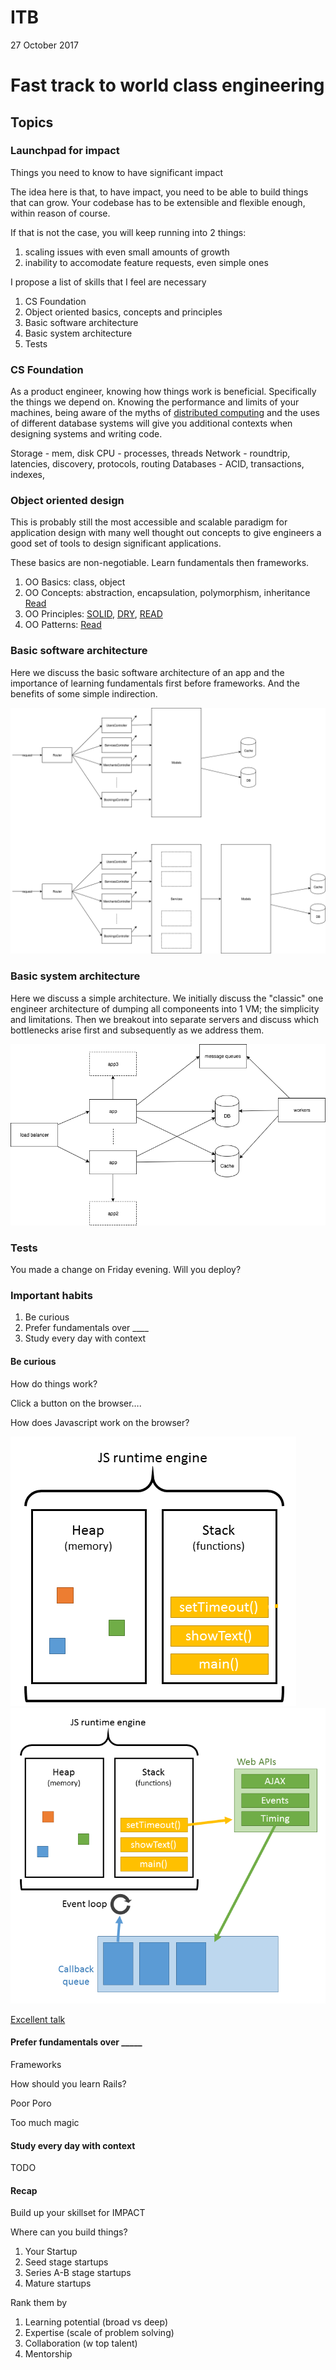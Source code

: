    
# ITB
27 October 2017
# Fast track to world class engineering

## Topics
### Launchpad for impact
Things you need to know to have significant impact

The idea here is that, to have impact, you need to be able to build things that can grow. Your codebase has to be extensible and flexible enough, within reason of course.

If that is not the case, you will keep running into 2 things:

1) scaling issues with even small amounts of growth
2) inability to accomodate feature requests, even simple ones

I propose a list of skills that I feel are necessary

1) CS Foundation
2) Object oriented basics, concepts and principles
3) Basic software architecture
4) Basic system architecture
5) Tests

### CS Foundation

As a product engineer, knowing how things work is beneficial. Specifically the things we depend on. Knowing the performance and limits of your machines, being aware of the myths of [distributed computing](https://en.wikipedia.org/wiki/Fallacies_of_distributed_computing) and the uses of different database systems will give you additional contexts when designing systems and writing code.

Storage - mem, disk
CPU - processes, threads
Network - roundtrip, latencies, discovery, protocols, routing
Databases - ACID, transactions, indexes,

### Object oriented design

This is probably still the most accessible and scalable paradigm for application design with many well thought out concepts to give engineers a good set of tools to design significant applications.

These basics are non-negotiable. Learn fundamentals then frameworks.

1) OO Basics: class, object
2) OO Concepts: abstraction, encapsulation, polymorphism, inheritance [Read](https://en.wikipedia.org/wiki/Object-oriented_programming)
3) OO Principles: [SOLID](https://en.wikipedia.org/wiki/SOLID_(object-oriented_design)), [DRY](https://en.wikipedia.org/wiki/Don%27t_repeat_yourself), [READ](https://en.wikipedia.org/wiki/Object-oriented_programming#SOLID_and_GRASP_guidelines)
4) OO Patterns: [Read](http://www.blackwasp.co.uk/gofpatterns.aspx)


### Basic software architecture

Here we discuss the basic software architecture of an app and the importance of learning fundamentals first before frameworks. And the benefits of some simple indirection.

![basic software architecture](images/basic_software_architecture.png)

### Basic system architecture

Here we discuss a simple architecture. We initially discuss the "classic" one engineer architecture of dumping all componeents into 1 VM; the simplicity and limitations. Then we breakout into separate servers and discuss which bottlenecks arise first and subsequently as we address them.

![basic system architecture](images/basic_system_architecture.png)

### Tests

You made a change on Friday evening. Will you deploy?


### Important habits
1) Be curious
2) Prefer fundamentals over ____
3) Study every day with context

#### Be curious
How do things work?

Click a button on the browser…. 

How does Javascript work on the browser?

![js_runtime_no_browser](images/js_runtime_no_browser.png)
![js_runtime_no_browser](images/js_runtime_with_browser.png)

[Excellent talk](https://www.youtube.com/watch?v=8aGhZQkoFbQ&t=8s)


#### Prefer fundamentals over _____
Frameworks

How should you learn Rails?

Poor Poro

Too much magic

#### Study every day with context
TODO

#### Recap
Build up your skillset for IMPACT

Where can you build things?

1) Your Startup
2) Seed stage startups
3) Series A-B stage startups
4) Mature startups

Rank them by
1) Learning potential (broad vs deep)
2) Expertise (scale of problem solving)
3) Collaboration (w top talent)
4) Mentorship

